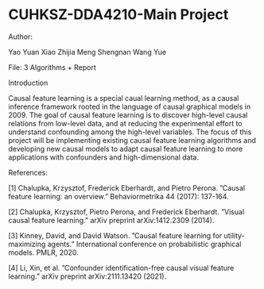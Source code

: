 # CUHKSZ-DDA4210-Main Project
Author:

Yao Yuan
Xiao Zhijia 
Meng Shengnan
Wang Yue

File:
3 Algorithms + Report

Introduction

Causal feature learning is a special caual learning method, as a causal inference framework rooted in
the language of causal graphical models in 2009. The goal of causal feature learning is to discover
high-level causal relations from low-level data, and at reducing the experimental effort to understand
confounding among the high-level variables. The focus of this project will be implementing existing
causal feature learning algorithms and developing new causal models to adapt causal feature learning
to more applications with confounders and high-dimensional data.

References:

[1] Chalupka, Krzysztof, Frederick Eberhardt, and Pietro Perona. ”Causal feature learning: an
overview.” Behaviormetrika 44 (2017): 137-164.

[2] Chalupka, Krzysztof, Pietro Perona, and Frederick Eberhardt. ”Visual causal feature learning.”
arXiv preprint arXiv:1412.2309 (2014).

[3] Kinney, David, and David Watson. ”Causal feature learning for utility-maximizing agents.” International
conference on probabilistic graphical models. PMLR, 2020.

[4] Li, Xin, et al. ”Confounder identification-free causal visual feature learning.” arXiv preprint
arXiv:2111.13420 (2021).
